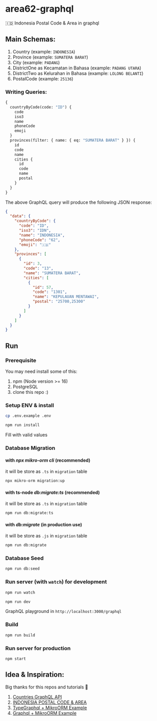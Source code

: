 # area62-graphql

🇮🇩 Indonesia Postal Code &amp; Area in graphql

## Main Schemas:

1. Country (example: `INDONESIA`)
2. Province (example: `SUMATERA BARAT`)
3. City (example: `PADANG`)
4. DistrictOne as Kecamatan in Bahasa (example: `PADANG UTARA`)
5. DistrictTwo as Kelurahan in Bahasa (example: `LOLONG BELANTI`)
6. PostalCode (example: `25136`)

### Writing Queries:

```graphql
{
  countryByCode(code: "ID") {
    code
    iso3
    name
    phoneCode
    emoji
  }
  provinces(filter: { name: { eq: "SUMATERA BARAT" } }) {
    id
    code
    name
    cities {
      id
      code
      name
      postal
    }
  }
}
```

The above GraphQL query will produce the following JSON response:

```json
{
  "data": {
    "countryByCode": {
      "code": "ID",
      "iso3": "IDN",
      "name": "INDONESIA",
      "phoneCode": "62",
      "emoji": "🇮🇩"
    },
    "provinces": [
      {
        "id": 3,
        "code": "13",
        "name": "SUMATERA BARAT",
        "cities": [
          {
            "id": 57,
            "code": "1301",
            "name": "KEPULAUAN MENTAWAI",
            "postal": "25700,25300"
          }
        ]
      }
    ]
  }
}
```

## Run

### Prerequisite

You may need install some of this:

1. npm (Node version >= 16)
2. PostgreSQL
3. clone this repo :)

### Setup ENV & install

```bash
cp .env.example .env
```

```bash
npm run install
```

Fill with valid values

### Database Migration

#### with _npx mikro-orm cli_ (recommended)

it will be store as `.ts` in `migration` table

```bash
npx mikro-orm migration:up
```

#### with ts-node _db:migrate:ts_ (recommended)

it will be store as `.ts` in `migration` table

```bash
npm run db:migrate:ts
```

#### with _db:migrate_ (in production use)

it will be store as `.js` in `migration` table

```bash
npm run db:migrate
```

### Database Seed

```bash
npm run db:seed
```

### Run server (with `watch`) for development

```bash
npm run watch
```

```bash
npm run dev
```

GraphQL playground in `http://localhost:3000/graphql`

### Build

```bash
npm run build
```

### Run server for production

```bash
npm start
```

## Idea & Inspiration:

Big thanks for this repos and tutorials 🍻

1. [Countries GraphQL API](https://github.com/trevorblades/countries)
2. [INDONESIA POSTAL CODE & AREA](https://github.com/ArrayAccess/Indonesia-Postal-And-Area)
3. [TypeGraphql + MikroORM Example](https://github.com/MichalLytek/type-graphql/blob/master/examples/mikro-orm)
4. [Graphql + MikroORM Example](https://github.com/driescroons/mikro-orm-graphql-example)
